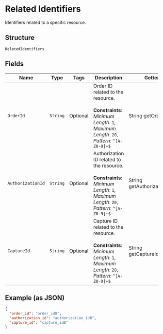 
# Related Identifiers

Identifiers related to a specific resource.

## Structure

`RelatedIdentifiers`

## Fields

| Name | Type | Tags | Description | Getter | Setter |
|  --- | --- | --- | --- | --- | --- |
| `OrderId` | `String` | Optional | Order ID related to the resource.<br><br>**Constraints**: *Minimum Length*: `1`, *Maximum Length*: `20`, *Pattern*: `^[A-Z0-9]+$` | String getOrderId() | setOrderId(String orderId) |
| `AuthorizationId` | `String` | Optional | Authorization ID related to the resource.<br><br>**Constraints**: *Minimum Length*: `1`, *Maximum Length*: `20`, *Pattern*: `^[A-Z0-9]+$` | String getAuthorizationId() | setAuthorizationId(String authorizationId) |
| `CaptureId` | `String` | Optional | Capture ID related to the resource.<br><br>**Constraints**: *Minimum Length*: `1`, *Maximum Length*: `20`, *Pattern*: `^[A-Z0-9]+$` | String getCaptureId() | setCaptureId(String captureId) |

## Example (as JSON)

```json
{
  "order_id": "order_id0",
  "authorization_id": "authorization_id8",
  "capture_id": "capture_id8"
}
```

